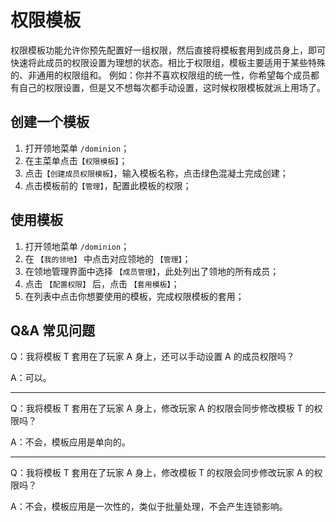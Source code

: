 # 权限模板

权限模板功能允许你预先配置好一组权限，然后直接将模板套用到成员身上，即可快速将此成员的权限设置为理想的状态。相比于权限组，模板主要适用于某些特殊的、非通用的权限组和。
例如：你并不喜欢权限组的统一性，你希望每个成员都有自己的权限设置，但是又不想每次都手动设置，这时候权限模板就派上用场了。

## 创建一个模板

1. 打开领地菜单 `/dominion`；
2. 在主菜单点击`【权限模板】`；
3. 点击`【创建成员权限模板】`，输入模板名称，点击绿色混凝土完成创建；
4. 点击模板前的`【管理】`，配置此模板的权限；

## 使用模板

1. 打开领地菜单 `/dominion`；
2. 在 `【我的领地】` 中点击对应领地的 `【管理】`；
3. 在领地管理界面中选择 `【成员管理】`，此处列出了领地的所有成员； 
4. 点击 `【配置权限】` 后，点击 `【套用模板】`；
5. 在列表中点击你想要使用的模板，完成权限模板的套用；

## Q&A 常见问题

Q：我将模板 T 套用在了玩家 A 身上，还可以手动设置 A 的成员权限吗？

A：可以。

---

Q：我将模板 T 套用在了玩家 A 身上，修改玩家 A 的权限会同步修改模板 T 的权限吗？

A：不会，模板应用是单向的。

---

Q：我将模板 T 套用在了玩家 A 身上，修改模板 T 的权限会同步修改玩家 A 的权限吗？

A：不会，模板应用是一次性的，类似于批量处理，不会产生连锁影响。
